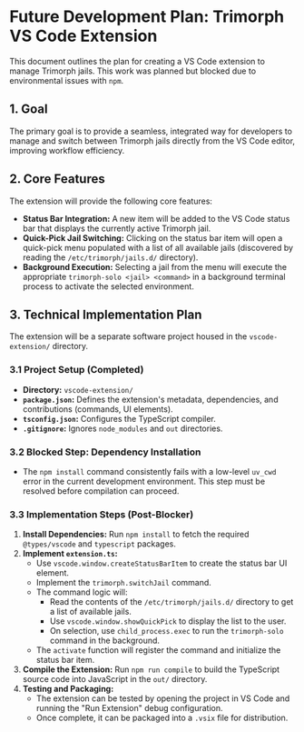 # Future Development Plan: Trimorph VS Code Extension

This document outlines the plan for creating a VS Code extension to manage Trimorph jails. This work was planned but blocked due to environmental issues with `npm`.

## 1. Goal

The primary goal is to provide a seamless, integrated way for developers to manage and switch between Trimorph jails directly from the VS Code editor, improving workflow efficiency.

## 2. Core Features

The extension will provide the following core features:

-   **Status Bar Integration:** A new item will be added to the VS Code status bar that displays the currently active Trimorph jail.
-   **Quick-Pick Jail Switching:** Clicking on the status bar item will open a quick-pick menu populated with a list of all available jails (discovered by reading the `/etc/trimorph/jails.d/` directory).
-   **Background Execution:** Selecting a jail from the menu will execute the appropriate `trimorph-solo <jail> <command>` in a background terminal process to activate the selected environment.

## 3. Technical Implementation Plan

The extension will be a separate software project housed in the `vscode-extension/` directory.

### 3.1 Project Setup (Completed)
-   **Directory:** `vscode-extension/`
-   **`package.json`:** Defines the extension's metadata, dependencies, and contributions (commands, UI elements).
-   **`tsconfig.json`:** Configures the TypeScript compiler.
-   **`.gitignore`:** Ignores `node_modules` and `out` directories.

### 3.2 Blocked Step: Dependency Installation
-   The `npm install` command consistently fails with a low-level `uv_cwd` error in the current development environment. This step must be resolved before compilation can proceed.

### 3.3 Implementation Steps (Post-Blocker)

1.  **Install Dependencies:** Run `npm install` to fetch the required `@types/vscode` and `typescript` packages.
2.  **Implement `extension.ts`:**
    -   Use `vscode.window.createStatusBarItem` to create the status bar UI element.
    -   Implement the `trimorph.switchJail` command.
    -   The command logic will:
        -   Read the contents of the `/etc/trimorph/jails.d/` directory to get a list of available jails.
        -   Use `vscode.window.showQuickPick` to display the list to the user.
        -   On selection, use `child_process.exec` to run the `trimorph-solo` command in the background.
    -   The `activate` function will register the command and initialize the status bar item.
3.  **Compile the Extension:** Run `npm run compile` to build the TypeScript source code into JavaScript in the `out/` directory.
4.  **Testing and Packaging:**
    -   The extension can be tested by opening the project in VS Code and running the "Run Extension" debug configuration.
    -   Once complete, it can be packaged into a `.vsix` file for distribution.